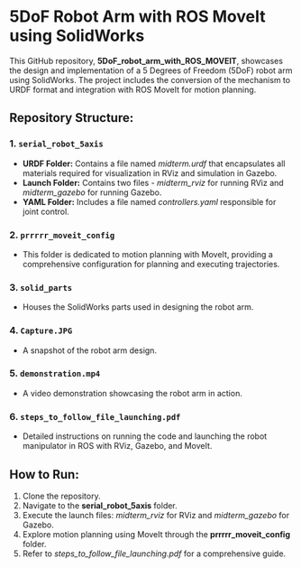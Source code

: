# 5DoF Robot Arm with ROS MoveIt using SolidWorks

This GitHub repository, **5DoF_robot_arm_with_ROS_MOVEIT**, showcases the design and implementation of a 5 Degrees of Freedom (5DoF) robot arm using SolidWorks. The project includes the conversion of the mechanism to URDF format and integration with ROS MoveIt for motion planning.

## Repository Structure:

### 1. `serial_robot_5axis`

- **URDF Folder:** Contains a file named *midterm.urdf* that encapsulates all materials required for visualization in RViz and simulation in Gazebo.
- **Launch Folder:** Contains two files - *midterm_rviz* for running RViz and *midterm_gazebo* for running Gazebo.
- **YAML Folder:** Includes a file named *controllers.yaml* responsible for joint control.

### 2. `prrrrr_moveit_config`

- This folder is dedicated to motion planning with MoveIt, providing a comprehensive configuration for planning and executing trajectories.

### 3. `solid_parts`

- Houses the SolidWorks parts used in designing the robot arm.

### 4. `Capture.JPG`

- A snapshot of the robot arm design.

### 5. `demonstration.mp4`

- A video demonstration showcasing the robot arm in action.

### 6. `steps_to_follow_file_launching.pdf`

- Detailed instructions on running the code and launching the robot manipulator in ROS with RViz, Gazebo, and MoveIt.

## How to Run:

1. Clone the repository.
2. Navigate to the **serial_robot_5axis** folder.
3. Execute the launch files: *midterm_rviz* for RViz and *midterm_gazebo* for Gazebo.
4. Explore motion planning using MoveIt through the **prrrrr_moveit_config** folder.
5. Refer to *steps_to_follow_file_launching.pdf* for a comprehensive guide.

